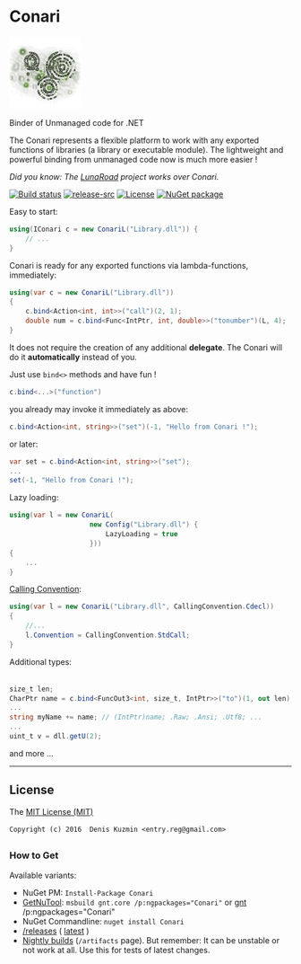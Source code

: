 # Conari

[![](https://raw.githubusercontent.com/3F/Conari/master/Conari/Resources/Conari_v1.png)](https://github.com/3F/Conari/fork)

Binder of Unmanaged code for .NET

The Conari represents a flexible platform to work with any exported functions of libraries (a library or executable module). The lightweight and powerful binding from unmanaged code now is much more easier !

*Did you know: The [LunaRoad](https://github.com/3F/LunaRoad) project works over Conari.*

[![Build status](https://ci.appveyor.com/api/projects/status/qc1d3ofsso8fd67t/branch/master?svg=true)](https://ci.appveyor.com/project/3Fs/conari/branch/master)
[![release-src](https://img.shields.io/github/release/3F/Conari.svg)](https://github.com/3F/Conari/releases/latest)
[![License](https://img.shields.io/badge/License-MIT-74A5C2.svg)](https://github.com/3F/Conari/blob/master/LICENSE)
[![NuGet package](https://img.shields.io/nuget/v/Conari.svg)](https://www.nuget.org/packages/Conari/) 

Easy to start:

```csharp
using(IConari c = new ConariL("Library.dll")) {
    // ...
}
```

Conari is ready for any exported functions via lambda-functions, immediately:

```csharp
using(var c = new ConariL("Library.dll"))
{
    c.bind<Action<int, int>>("call")(2, 1); 
    double num = c.bind<Func<IntPtr, int, double>>("tonumber")(L, 4);
}
```

It does not require the creation of any additional **delegate**. The Conari will do it **automatically** instead of you.

Just use `bind<>` methods and have fun !

```csharp
c.bind<...>("function")
```

you already may invoke it immediately as above:

```csharp
c.bind<Action<int, string>>("set")(-1, "Hello from Conari !");
```

or later:

```csharp
var set = c.bind<Action<int, string>>("set");
...
set(-1, "Hello from Conari !");
```

Lazy loading:

```csharp
using(var l = new ConariL(
                    new Config("Library.dll") {
                        LazyLoading = true
                    }))
{
    ...
}
```

[Calling Convention](https://msdn.microsoft.com/en-us/library/system.runtime.interopservices.callingconvention.aspx):

```csharp
using(var l = new ConariL("Library.dll", CallingConvention.Cdecl))
{
    //...
    l.Convention = CallingConvention.StdCall;
}
```

Additional types:

```csharp

size_t len;
CharPtr name = c.bind<FuncOut3<int, size_t, IntPtr>>("to")(1, out len);
...
string myName += name; // (IntPtr)name; .Raw; .Ansi; .Utf8; ...
...
uint_t v = dll.getU(2);
```


and more ...

----


## License

The [MIT License (MIT)](https://github.com/3F/Conari/blob/master/LICENSE)

```
Copyright (c) 2016  Denis Kuzmin <entry.reg@gmail.com>
```

##

### How to Get

Available variants:

* NuGet PM: `Install-Package Conari`
* [GetNuTool](https://github.com/3F/GetNuTool): `msbuild gnt.core /p:ngpackages="Conari"` or [gnt](https://github.com/3F/GetNuTool/releases/download/v1.5/gnt.bat) /p:ngpackages="Conari"
* NuGet Commandline: `nuget install Conari`
* [/releases](https://github.com/3F/Conari/releases) ( [latest](https://github.com/3F/Conari/releases/latest) )
* [Nightly builds](https://ci.appveyor.com/project/3Fs/conari/history) (`/artifacts` page). But remember: It can be unstable or not work at all. Use this for tests of latest changes.

